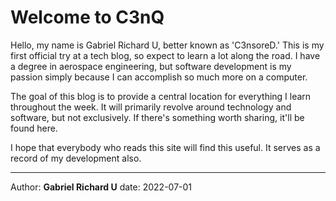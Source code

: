 # Welcome to C3nQ

Hello, my name is Gabriel Richard U, better known as 'C3nsoreD.' This is my first official try at a tech blog, so expect to learn a lot along the road. I have a degree in aerospace engineering, but software development is my passion simply because I can accomplish so much more on a computer.

The goal of this blog is to provide a central location for everything I learn throughout the week. It will primarily revolve around technology and software, but not exclusively. If there's something worth sharing, it'll be found here.

I hope that everybody who reads this site will find this useful. It serves as a record of my development also.

---

Author: **Gabriel Richard U**
date: 2022-07-01
